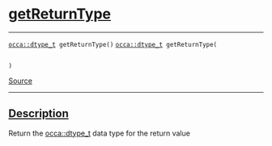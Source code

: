 
<h1 id="get-return-type">
 <a href="#/api/function/getReturnType" class="anchor">
   <span>getReturnType</span>
  </a>
</h1>

<div class="signature">

<hr>

  <div class="definition-container">
    <div class="definition">
      <code class="desktop-only"><a href="#/api/dtype_t/">occa::dtype&#95;t</a> getReturnType()</code>
      <code class="mobile-only"><a href="#/api/dtype_t/">occa::dtype&#95;t</a> getReturnType(
    
)</code>
      <div class="flex-spacing"></div>
      <a href="https://github.com/libocca/occa/blob/6d155d0c/include/occa/functional/function.hpp#L72" target="_blank">Source</a>
    </div>
    
  </div>

  <hr>
</div>


<h2 id="description">
 <a href="#/api/function/getReturnType?id=description" class="anchor">
   <span>Description</span>
  </a>
</h2>

Return the [occa::dtype_t](/api/dtype_t/) data type for the return value

